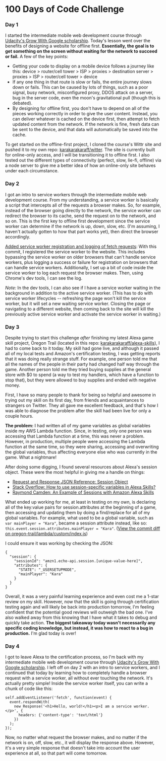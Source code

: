 # 100 Days of Code Challenge
### Day 1
I started the intermediate mobile web development course through [Udacity's Grow With Google scholarship](https://blog.udacity.com/2017/10/udacity-google-announce-50000-new-scholarships.html). Today's lesson went over the benefits of designing a website for offline first. **Essentially, the goal is to get something on the screen without waiting for the network to succeed or fail.** A few of the key points:
* Getting your code to display on a mobile device follows a journey like this: device > router/cell tower > ISP > proxies > destination server > proxies > ISP > router/cell tower > device
* If any one thing in that route is slow or fails, the entire journey slows down or fails. This can be caused by lots of things, such as a poor signal, busy network, misconfigured proxy, DDOS attack on a server, bug in the server code, even the moon's gravitational pull (though this is debated).
* By designing for offline first, you don't have to depend on all of the pieces working correctly in order to give the user content. Instead, you can deliver whatever is cached on the device first, then attempt to fetch updated content from the network. If the network is fine, fresh data can be sent to the device, and that data will automatically be saved into the cache.

To get started on the offline-first project, I cloned the course's Wittr site and pushed it to my own repo: [karakarakaraff/witter](https://github.com/karakarakaraff/wittr.git). The site is currently built for online-only access, and I will be transitioning it to offline first. I also tested out the different types of connectivity (perfect, slow, lie-fi, offline) via a node server to give me a better idea of how an online-only site behaves under each circumstance.

### Day 2
I got an intro to service workers through the intermediate mobile web development course. From my understanding, a service worker is basically a script that intercepts all of the requests a browser makes. So, for example, instead of the browser going directly to the network, the service worker can redirect the browser to its cache, send the request on to the network, and so on. This is the first key to offline first development since the service worker can determine if the network is up, down, slow, etc. (I'm assuming, I haven't actually gotten to how that part works yet), then direct the browser accordingly.

[Added service worker registration and logging of fetch requests](https://github.com/karakarakaraff/wittr/commit/cb6faa3d17768b07efb0754250405c544999504d): With this commit, I registered the service worker to the website. This includes bypassing the service worker on older browsers that can't handle service workers, plus logging a success or failure for registration on browsers that can handle service workers. Additionally, I set up a bit of code inside the service worker to log each request the browser makes. Then, using Chrome's dev tools, I can see the log.

*Note:* In the dev tools, I can also see if I have a service worker waiting in the background in addition to the active service worker. (This has to do with service worker lifecycles -- refreshing the page won't kill the service worker, but it will set a new waiting service worker. Closing the page or navigating to a different website, then coming back to the site will kill the previously active service worker and activate the service worker in waiting.)


### Day 3
Despite trying to start this challenge *after* finishing my latest Alexa game skill project, Oregon Trail (located in this repo: [karakarakaraff/alexa-skills](https://github.com/karakarakaraff/alexa-skills)), I had to come back to it today. My skill had gone live, and although it passed all of my local tests and Amazon's certification testing, I was getting reports that it was doing really strange stuff. For example, one person told me that all the names of the people in their party had changed half way through the game. Another person told me they tried buying supplies at the general store with $0 to spend (a way to test my handlers, which have a function to stop that), but they were allowed to buy supplies and ended with negative money.

First, I have so many people to thank for being so helpful and awesome in trying out my skill on its first day, from friends and acquaintances to strangers on Twitter. They all gave me excellent feedback, and that's how I was able to diagnose the problem after the skill had been live for only a couple hours.

**The problem:** I had written all of my game variables as global variables inside my AWS Lambda function. Since, in testing, only one person was accessing that Lambda function at a time, this was never a problem. However, in production, multiple people were accessing the Lambda function at the same time, so they were sharing, accessing and overwriting the global variables, thus affecting everyone else who was currently in the game. What a nightmare!

After doing some digging, I found several resources about Alexa's session object. These were the most helpful in giving me a handle on things:
* [Request and Response JSON Reference: Session Object](https://developer.amazon.com/docs/custom-skills/request-and-response-json-reference.html#session-object)
* [Stack Overflow: How to use session-specific variables in Alexa Skills?](https://stackoverflow.com/questions/36652187/how-to-use-session-specific-variables-in-alexa-skills)
* [Raymond Camden: An Example of Sessions with Amazon Alexa Skills](https://www.raymondcamden.com/2017/09/01/an-example-of-sessions-with-amazon-alexa-skills/)

What ended up working for me, at least in testing on my own, is declaring all of the key:value pairs for session.attributes at the beginning of a game, then accessing and updating them by doing a find/replace for all of my global variables. For example, what used to be a global variable, such as `var mainPlayer = "Kara"`, became a session attribute instead, like so: `this.event.session.attributes.mainPlayer = "Kara"`. ([View the commit diff on oregon-trail/lambda/custom/index.js](https://github.com/karakarakaraff/alexa-skills/compare/2137568aebec0c7203c911831c35c0be6f115162...3cff7511478fa639ccdd752ce37af23a487d3b48))

I could ensure it was working by checking the JSON:

```
{
  "session": {
    "sessionId": "amzn1.echo-api.session.[unique-value-here]",
    "attributes": {
      "STATE": "_USERSETUPMODE",
      "mainPlayer": "Kara"
    }
  }
}
```

Overall, it was a very painful learning experience and even cost me a 1-star review on my skill. However, now that the skill is going through certification testing again and will likely be back into production tomorrow, I'm feeling confident that the potential good reviews will outweigh the bad one. I've also walked away from this knowing that I have what it takes to debug and quickly take action. **The biggest takeaway today wasn't necessarily any specific coding knowledge, but instead, it was how to react to a bug in production.** I'm glad today is over!

### Day 4
I got to leave Alexa to the  certification process, so I'm back with my intermediate mobile web development course through [Udacity's Grow With Google scholarship](https://blog.udacity.com/2017/10/udacity-google-announce-50000-new-scholarships.html). I left off on day 2 with an intro to service workers, and I continued that today by learning how to completely handle a browser request with a service worker, all without ever touching the network. It's actually pretty simple! Inside the service worker itself, you can write a chunk of code like this:

```
self.addEventListener('fetch', function(event) {
  event.respondWith(
    new Response('<h1>Hello, world!</h1><p>I am a service worker.</p>', {
      headers: {'content-type': 'text/html'}
    })
  );
});
```

Now, no matter what request the browser makes, and no matter if the network is on, off, slow, etc., it will display the response above. However, it's a very simple response that doesn't take into account the user experience at all, so that part will come tomorrow.
